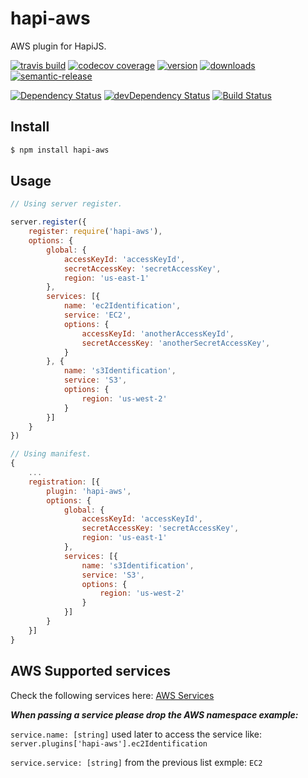 # hapi-aws

AWS plugin for HapiJS.

[![travis build](https://img.shields.io/travis/ar4mirez/hapi-aws.svg?style=flat-square)](https://travis-ci.org/ar4mirez/hapi-aws)
[![codecov coverage](https://img.shields.io/codecov/c/github/ar4mirez/hapi-aws.svg?style=flat-square)](https://codecov.io/github/ar4mirez/hapi-aws)
[![version](https://img.shields.io/npm/v/hapi-aws.svg?style=flat-square)](http://npm.im/hapi-aws)
[![downloads](https://img.shields.io/npm/dm/hapi-aws.svg?style=flat-square)](http://npm-stat.com/charts.html?package=hapi-aws&from=2015-08-01)
[![semantic-release](https://img.shields.io/badge/%20%20%F0%9F%93%A6%F0%9F%9A%80-semantic--release-e10079.svg?style=flat-square)](https://github.com/semantic-release/semantic-release)

[![Dependency Status](https://david-dm.org/ar4mirez/hapi-aws.svg)](https://david-dm.org/ar4mirez/hapi-aws)
[![devDependency Status](https://david-dm.org/ar4mirez/hapi-aws/dev-status.svg?theme=shields.io)](https://david-dm.org/ar4mirez/hapi-aws?type=dev)
[![Build Status](https://travis-ci.org/ar4mirez/hapi-aws.svg?branch=master)](https://travis-ci.org/ar4mirez/hapi-aws)


## Install

```bash
$ npm install hapi-aws
```


## Usage

```javascript
// Using server register.

server.register({
    register: require('hapi-aws'),
    options: {
        global: {
            accessKeyId: 'accessKeyId',
            secretAccessKey: 'secretAccessKey',
            region: 'us-east-1'
        },
        services: [{
            name: 'ec2Identification',
            service: 'EC2',
            options: {
                accessKeyId: 'anotherAccessKeyId',
                secretAccessKey: 'anotherSecretAccessKey',
            }
        }, {
            name: 's3Identification',
            service: 'S3',
            options: {
                region: 'us-west-2'
            }
        }]
    }
})

// Using manifest.
{
    ...
    registration: [{
        plugin: 'hapi-aws',
        options: {
            global: {
                accessKeyId: 'accessKeyId',
                secretAccessKey: 'secretAccessKey',
                region: 'us-east-1'
            },
            services: [{
                name: 's3Identification',
                service: 'S3',
                options: {
                    region: 'us-west-2'
                }
            }]
        }
    }]
}
```

## AWS Supported services
Check the following services here: [AWS Services](https://github.com/aws/aws-sdk-js#supported-services)

***When passing a service please drop the AWS namespace example:***

`service.name: [string]` used later to access the service like: `server.plugins['hapi-aws'].ec2Identification`

`service.service: [string]` from the previous list exmple: `EC2`
